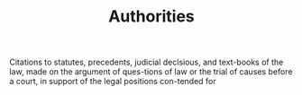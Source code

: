 ---
title: Authorities
letter: A
permalink: "/definitions/authorities.html"
body: Citations to statutes, precedents, judicial declsious, and text-books of the
  law, made on the argument of ques-tions of law or the trial of causes before a court,
  in support of the legal positions con-tended for
published_at: '2018-07-07'
layout: post
---